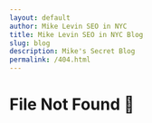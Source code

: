 ```yaml
---
layout: default
author: Mike Levin SEO in NYC
title: Mike Levin SEO in NYC Blog
slug: blog
description: Mike's Secret Blog
permalink: /404.html
---
```


# File Not Found &#x1F937;

